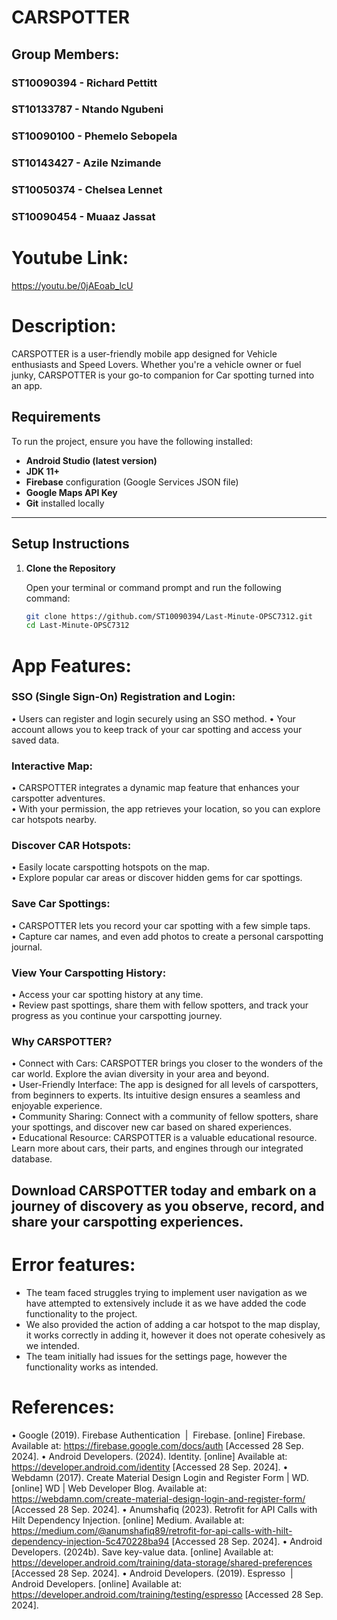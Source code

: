 # CARSPOTTER 

## Group Members:
### ST10090394 - Richard Pettitt
### ST10133787 - Ntando Ngubeni
### ST10090100 - Phemelo Sebopela
### ST10143427 - Azile Nzimande
### ST10050374 - Chelsea Lennet
### ST10090454 - Muaaz Jassat

# Youtube Link:
https://youtu.be/0jAEoab_lcU

# Description:
CARSPOTTER is a user-friendly mobile app designed for Vehicle enthusiasts and Speed Lovers. Whether you're a vehicle owner or fuel junky, CARSPOTTER is your go-to companion for Car spotting turned into an app.

## Requirements

To run the project, ensure you have the following installed:

- **Android Studio (latest version)**
- **JDK 11+**
- **Firebase** configuration (Google Services JSON file)
- **Google Maps API Key**
- **Git** installed locally

---

## Setup Instructions

1. **Clone the Repository**

   Open your terminal or command prompt and run the following command:

   ```bash
   git clone https://github.com/ST10090394/Last-Minute-OPSC7312.git
   cd Last-Minute-OPSC7312

# App Features:
### SSO (Single Sign-On) Registration and Login:
•	Users can register and login securely using an SSO method.
•	Your account allows you to keep track of your car spotting and access your saved data.
### Interactive Map:
•	CARSPOTTER integrates a dynamic map feature that enhances your carspotter adventures.  
•	With your permission, the app retrieves your location, so you can explore car hotspots nearby.
###	Discover CAR Hotspots:
•	Easily locate carspotting hotspots on the map.  
•	Explore popular car areas or discover hidden gems for car spottings.
###	Save Car Spottings:
•	CARSPOTTER lets you record your car spotting with a few simple taps.  
•	Capture car names, and even add photos to create a personal carspotting journal.
### View Your Carspotting History:
•	Access your car spotting history at any time.  
•	Review past spottings, share them with fellow spotters, and track your progress as you continue your carspotting journey.
### Why CARSPOTTER?
•	Connect with Cars: CARSPOTTER brings you closer to the wonders of the car world. Explore the avian diversity in your area and beyond.  
•	User-Friendly Interface: The app is designed for all levels of carspotters, from beginners to experts. Its intuitive design ensures a seamless and enjoyable experience.  
•	Community Sharing: Connect with a community of fellow spotters, share your spottings, and discover new car based on shared experiences.  
•	Educational Resource: CARSPOTTER is a valuable educational resource. Learn more about cars, their parts, and engines through our integrated database.

## Download CARSPOTTER today and embark on a journey of discovery as you observe, record, and share your carspotting experiences.

# Error features:
- The team faced struggles trying to implement user navigation as we have attempted to extensively include it as we have added the code functionality to the project.
- We also provided the action of adding a car hotspot to the map display, it works correctly in adding it, however it does not operate cohesively as we intended.
- The team initially had issues for the settings page, however the functionality works as intended.

# References:
•   Google (2019). Firebase Authentication  |  Firebase. [online] Firebase. Available at: https://firebase.google.com/docs/auth [Accessed 28 Sep. 2024].
•   Android Developers. (2024). Identity. [online] Available at: https://developer.android.com/identity [Accessed 28 Sep. 2024].
•   Webdamn (2017). Create Material Design Login and Register Form | WD. [online] WD | Web Developer Blog. Available at: https://webdamn.com/create-material-design-login-and-register-form/ [Accessed 28 Sep. 2024].
•   Anumshafiq (2023). Retrofit for API Calls with Hilt Dependency Injection. [online] Medium. Available at: https://medium.com/@anumshafiq89/retrofit-for-api-calls-with-hilt-dependency-injection-5c470228ba94 [Accessed 28 Sep. 2024].
•   Android Developers. (2024b). Save key-value data. [online] Available at: https://developer.android.com/training/data-storage/shared-preferences [Accessed 28 Sep. 2024].
•   Android Developers. (2019). Espresso  |  Android Developers. [online] Available at: https://developer.android.com/training/testing/espresso [Accessed 28 Sep. 2024].